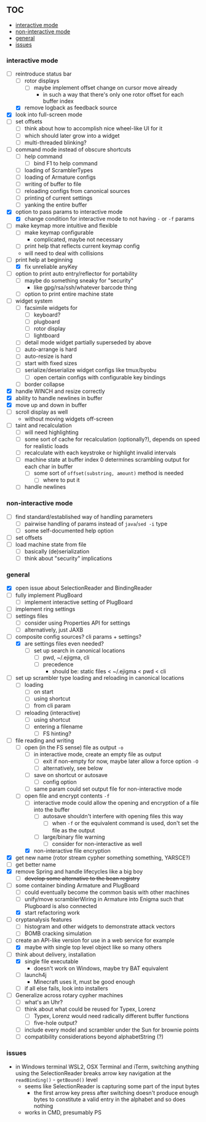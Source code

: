 ## TOC

- [interactive mode](#interactive-mode)
- [non-interactive mode](#non-interactive-mode)
- [general](#general)
- [issues](#issues)

### interactive mode

- [ ] reintroduce status bar
    - [ ] rotor displays
        - [ ] maybe implement offset change on cursor move already
            - in such a way that there's only one rotor offset for each buffer index
    - [x] remove logback as feedback source
- [x] look into full-screen mode
- [ ] set offsets
    - [ ] think about how to accomplish nice wheel-like UI for it
    - [ ] which should later grow into a widget
    - [ ] multi-threaded blinking?
- [ ] command mode instead of obscure shortcuts
    - [ ] help command
        - [ ] bind F1 to help command
    - [ ] loading of ScramblerTypes
    - [ ] loading of Armature configs
    - [ ] writing of buffer to file
    - [ ] reloading configs from canonical sources
    - [ ] printing of current settings
    - [ ] yanking the entire buffer
- [x] option to pass params to interactive mode
    - [x] change condition for interactive mode to not having `-` or `-f` params
- [ ] make keymap more intuitive and flexible
    - [ ] make keymap configurable
        - complicated, maybe not necessary
    - [ ] print help that reflects current keymap config
    - will need to deal with collisions
- [ ] print help at beginning
    - [x] fix unreliable anyKey
- [ ] option to print auto entry/reflector for portability
    - [ ] maybe do something sneaky for "security"
        - like gpg/rsa/ssh/whatever barcode thing
    - [ ] option to print entire machine state
- [ ] widget system
    - [ ] facsimile widgets for
        - [ ] keyboard?
        - [ ] plugboard
        - [ ] rotor display
        - [ ] lightboard
    - [ ] detail mode widget partially superseded by above
    - [ ] auto-arrange is hard
    - [ ] auto-resize is hard
    - [ ] start with fixed sizes
    - [ ] serialize/deserialize widget configs like tmux/byobu
        - [ ] open certain configs with configurable key bindings
    - [ ] border collapse
- [x] handle WINCH and resize correctly
- [x] ability to handle newlines in buffer
- [x] move up and down in buffer
- [ ] scroll display as well
    - without moving widgets off-screen
- [ ] taint and recalculation
    - [ ] will need highlighting
    - [ ] some sort of cache for recalculation (optionally?), depends on speed for realistic loads
    - [ ] recalculate with each keystroke or highlight invalid intervals
    - [ ] machine state at buffer index 0 determines scrambling output for each char in buffer
        - [ ] some sort of `offset(substring, amount)` method is needed
            - [ ] where to put it
    - [ ] handle newlines

### non-interactive mode

- [ ] find standard/established way of handling parameters
    - [ ] pairwise handling of params instead of `java`/`sed -i` type
    - [ ] some self-documented help option
- [ ] set offsets
- [ ] load machine state from file
    - [ ] basically (de)serialization
    - [ ] think about "security" implications

### general

- [x] open issue about SelectionReader and BindingReader
- [ ] fully implement PlugBoard
    - [ ] implement interactive setting of PlugBoard
- [ ] implement ring settings
- [ ] settings files
    - [ ] consider using Properties API for settings
    - [ ] alternatively, just JAXB
- [ ] composite config sources? cli params + settings?
    - [x] are settings files even needed?
        - [ ] set up search in canonical locations
            - [ ] pwd, ~/.ejigma, cli
            - [ ] precedence
                - should be: static files < ~/.ejigma < pwd < cli
- [ ] set up scrambler type loading and reloading in canonical locations
    - [ ] loading
        - [ ] on start
        - [ ] using shortcut
        - [ ] from cli param
    - [ ] reloading (interactive)
        - [ ] using shortcut
        - [ ] entering a filename
            - [ ] FS hinting?
- [ ] file reading and writing
    - [ ] open (in the FS sense) file as output `-o`
        - [ ] in interactive mode, create an empty file as output
            - [ ] exit if non-empty for now, maybe later allow a force option `-O`
            - [ ] alternatively, see below
        - [ ] save on shortcut or autosave
            - [ ] config option
        - [ ] same param could set output file for non-interactive mode
    - [ ] open file and encrypt contents `-f`
        - [ ] interactive mode could allow the opening and encryption of a file into the buffer
            - [ ] autosave shouldn't interfere with opening files this way
                - [ ] when `-f` or the equivalent command is used, don't set the file as the output
            - [ ] large/binary file warning
                - [ ] consider for non-interactive as well
        - [x] non-interactive file encryption
- [x] get new name (rotor stream cypher something something, YARSCE?)
- [ ] get better name
- [x] remove Spring and handle lifecycles like a big boy
    - [ ] ~~develop some alternative to the bean registry~~
- [ ] some container binding Armature and PlugBoard
    - [ ] could eventually become the common basis with other machines
    - [ ] unify/move scramblerWiring in Armature into Enigma such that Plugboard is also connected
    - [x] start refactoring work
- [ ] cryptanalysis features
    - [ ] histogram and other widgets to demonstrate attack vectors
    - [ ] BOMB cracking simulation
- [ ] create an API-like version for use in a web service for example
    - [x] maybe with single top level object like so many others
- [ ] think about delivery, installation
    - [x] single file executable
         - doesn't work on Windows, maybe try BAT equivalent
    - [ ] launch4j
        - Minecraft uses it, must be good enough
    - [ ] if all else fails, look into installers
- [ ] Generalize across rotary cypher machines
    - [ ] what's an Uhr?
    - [ ] think about what could be reused for Typex, Lorenz
        - [ ] Typex, Lorenz would need radically different buffer functions
        - [ ] five-hole output?
    - [ ] include every model and scrambler under the Sun for brownie points
    - [ ] compatibility considerations beyond alphabetString (?)

### issues

* in Windows terminal WSL2, OSX Terminal and iTerm, switching anything using the SelectionReader breaks arrow key
  navigation at the `readBinding()` - `getBound()` level
    * seems like SelectionReader is capturing some part of the input bytes
        * the first arrow key press after switching doesn't produce enough bytes to constitute a valid entry in the
          alphabet and so does nothing
    * works in CMD, presumably PS